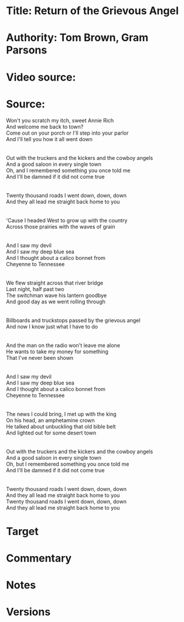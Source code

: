 # Title: Return of the Grievous Angel  

# Authority: Tom Brown, Gram Parsons

# Video source: 

# Source:  
Won't you scratch my itch, sweet Annie Rich  
And welcome me back to town?  
Come out on your porch or I'll step into your parlor  
And I'll tell you how it all went down  
<br />  
Out with the truckers and the kickers and the cowboy angels  
And a good saloon in every single town  
Oh, and I remembered something you once told me  
And I'll be damned if it did not come true  
<br />  
Twenty thousand roads I went down, down, down  
And they all lead me straight back home to you  
<br />  
'Cause I headed West to grow up with the country  
Across those prairies with the waves of grain  
<br />  
And I saw my devil  
And I saw my deep blue sea  
And I thought about a calico bonnet from  
Cheyenne to Tennessee  
<br />  
We flew straight across that river bridge  
Last night, half past two  
The switchman wave his lantern goodbye  
And good day as we went rolling through  
<br />  
Billboards and truckstops passed by the grievous angel  
And now I know just what I have to do  
<br />  
And the man on the radio won't leave me alone  
He wants to take my money for something  
That I've never been shown  
<br />  
And I saw my devil  
And I saw my deep blue sea  
And I thought about a calico bonnet from  
Cheyenne to Tennessee  
<br />  
The news I could bring, I met up with the king  
On his head, an amphetamine crown  
He talked about unbuckling that old bible belt  
And lighted out for some desert town  
<br />  
Out with the truckers and the kickers and the cowboy angels  
And a good saloon in every single town  
Oh, but I remembered something you once told me  
And I'll be damned if it did not come true  
<br />  
Twenty thousand roads I went down, down, down  
And they all lead me straight back home to you  
Twenty thousand roads I went down, down, down  
And they all lead me straight back home to you  


# Target

# Commentary

# Notes

# Versions